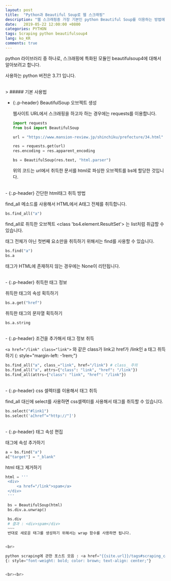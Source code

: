 ```yaml
---
layout: post
title:  "Python과 Beautiful Soup로 웹 스크래핑"
description: "웹 스크래핑중 가장 기본인 python Beautiful Soup를 이용하는 방법에 대해서 알아보자."
date:   2019-05-22 12:00:00 +0800
categories: PYTHON
tags: Scraping python beautifulsoup4
lang: ko_KR
comments: true
---
```



python 라이브러리 중 하나로, 스크래핑에 특화된 모듈인 beautifulsoup4에 대해서 알아보려고 합니다.

사용하는 python 버전은 3.7.1 입니다.


<br>
> ##### 기본 사용법

- {:.p-header} BeautifulSoup 오브젝트 생성
  
   웹사이트 URL에서 스크래핑을 하고자 하는 경우에는 requests를 이용합니다.

   ~~~python
   import requests
   from bs4 import BeautifulSoup
   
   url = "https://www.mansion-review.jp/shinchiku/prefecture/34.html"
   
   res = requests.get(url)
   res.encoding = res.apparent_encoding

   bs = BeautifulSoup(res.text, "html.parser")
   ~~~

   위의 코드는 url에서 취득한 문서를 html로 파싱한 오브젝트를 bs에 할당한 것입니다.

<br>
- {:.p-header} 간단한 html태그 취득 방법
  
   find_all 메소드를 사용해서 HTML에서 A태그 전체를 취득합니다.
   ~~~python
   bs.find_all("a")
   ~~~
   find_all로 취득한 오브젝트 <class 'bs4.element.ResultSet'> 는 list처럼 취급할 수 있습니다.

   태그 전체가 아닌 첫번째 요소만을 취득하기 위해서는 find를 사용할 수 있습니다.
   ~~~python
   bs.find("a")
   bs.a
   ~~~
   
   태그가 HTML에 존재하지 않는 경우에는 None이 리턴됩니다.

<br>
- {:.p-header} 취득한 태그 정보
  
   취득한 태그의 속성 획득하기
   ~~~python
   bs.a.get("href")
   ~~~

   취득한 태그의 문자열 획득하기
   ~~~python
   bs.a.string
   ~~~

<br>
- {:.p-header} 조건을 추가해서 태그 정보 취득
  
   `<a href="/link" class="link">` 와 같은 class가 link고 href가 /link인 a 태그 취득하기
   {: style="margin-left: -1rem;"}
   ~~~python
   bs.find_all("a", class_="link", href="/link") # class_ 주의
   bs.find_all("a", attrs={"class": "link", "href": "/link"})
   bs.find_all(attrs={"class": "link", "href": "/link"})
   ~~~

<br>
- {:.p-header} css 셀렉터를 이용해서 태그 취득
  
   find_all 대신에 select를 사용하면 css셀렉터를 사용해서 태그를 취득할 수 있습니다.
   ~~~python
   bs.select("#link1")
   bs.select('a[href^="http://"]')
   ~~~

<br>
- {:.p-header} 태그 속성 편집
  
   태그에 속성 추가하기
   ~~~python
   a = bs.find("a")
   a["target"] = "_blank"
   ~~~

   html 태그 제거하기
   ~~~python
   html = '''
    <div>
        <a href="/link">spam</a>
    </div>
    '''

    bs = BeautifulSoup(html)
    bs.div.a.unwrap()

    bs.div
    # 결과 : <div>spam</div>
    ~~~
    반대로 새로운 태그를 생성하기 위해서는 wrap 함수를 사용하면 됩니다.


   <br>

   python scraping에 관한 포스트 모음 : <a href="{{site.url}}/tags#scraping_cap" target="_blank">Tags - Scraping</a>
   {: style="font-weight: bold; color: brown; text-align: center;"}


<br><br>
